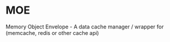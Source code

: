 MOE
===

Memory Object Envelope - A data cache manager / wrapper for (memcache, redis or other cache api)
